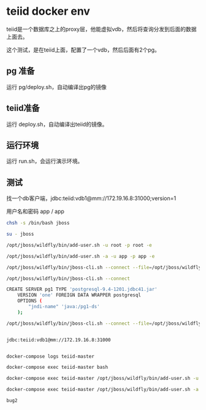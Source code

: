 # teiid docker env

teiid是一个数据库之上的proxy层，他能虚拟vdb，然后将查询分发到后面的数据上面去。

这个测试，是在teiid上面，配置了一个vdb，然后后面有2个pg。

## pg 准备

运行 pg/deploy.sh，自动编译出pg的镜像

## teiid准备

运行 deploy.sh，自动编译出teiid的镜像。

## 运行环境

运行 run.sh，会运行演示环境。

## 测试

找一个db客户端，jdbc:teiid:vdb1@mm://172.19.16.8:31000;version=1

用户名和密码 app / app

```bash
chsh -s /bin/bash jboss

su - jboss

/opt/jboss/wildfly/bin/add-user.sh -u root -p root -e

/opt/jboss/wildfly/bin/add-user.sh -a -u app -p app -e

/opt/jboss/wildfly/bin/jboss-cli.sh --connect --file=/opt/jboss/wildfly/bin/scripts/teiid-standalone-mode-install.cli

/opt/jboss/wildfly/bin/jboss-cli.sh --connect

CREATE SERVER pg1 TYPE 'postgresql-9.4-1201.jdbc41.jar'
    VERSION 'one' FOREIGN DATA WRAPPER postgresql
    OPTIONS (
        "jndi-name" 'java:/pg1-ds'
    );

/opt/jboss/wildfly/bin/jboss-cli.sh --connect --file=/opt/jboss/wildfly/bin/scripts/teiid-domain-mode-install.cli


jdbc:teiid:vdb1@mm://172.19.16.8:31000


docker-compose logs teiid-master

docker-compose exec teiid-master bash

docker-compose exec teiid-master /opt/jboss/wildfly/bin/add-user.sh -u root -p root -e

docker-compose exec teiid-master /opt/jboss/wildfly/bin/add-user.sh -a -u app -p app -e

```

```bash
bug2
```